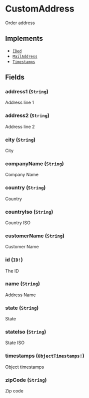 # CustomAddress

Order address

## Implements

- [`IDed`](../interface/ided.md)
- [`MailAddress`](../interface/mailaddress.md)
- [`Timestamps`](../interface/timestamps.md)

## Fields

### address1 (`String`)
Address line 1

### address2 (`String`)
Address line 2

### city (`String`)
City

### companyName (`String`)
Company Name

### country (`String`)
Country

### countryIso (`String`)
Country ISO

### customerName (`String`)
Customer Name

### id (`ID!`)
The ID

### name (`String`)
Address Name

### state (`String`)
State

### stateIso (`String`)
State ISO

### timestamps (`ObjectTimestamps!`)
Object timestamps

### zipCode (`String`)
Zip code
